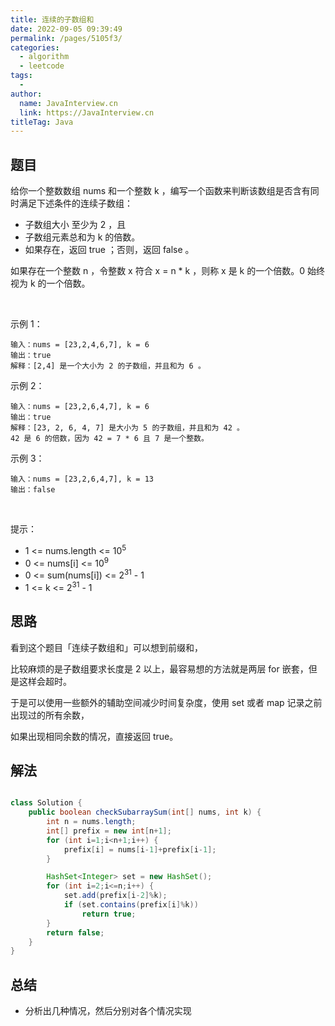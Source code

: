 ```yaml
---
title: 连续的子数组和
date: 2022-09-05 09:39:49
permalink: /pages/5105f3/
categories:
  - algorithm
  - leetcode
tags:
  - 
author: 
  name: JavaInterview.cn
  link: https://JavaInterview.cn
titleTag: Java
---
```


## 题目

给你一个整数数组 nums 和一个整数 k ，编写一个函数来判断该数组是否含有同时满足下述条件的连续子数组：

- 子数组大小 至少为 2 ，且
- 子数组元素总和为 k 的倍数。
- 如果存在，返回 true ；否则，返回 false 。

如果存在一个整数 n ，令整数 x 符合 x = n * k ，则称 x 是 k 的一个倍数。0 始终视为 k 的一个倍数。

 

示例 1：

    输入：nums = [23,2,4,6,7], k = 6
    输出：true
    解释：[2,4] 是一个大小为 2 的子数组，并且和为 6 。
示例 2：

    输入：nums = [23,2,6,4,7], k = 6
    输出：true
    解释：[23, 2, 6, 4, 7] 是大小为 5 的子数组，并且和为 42 。 
    42 是 6 的倍数，因为 42 = 7 * 6 且 7 是一个整数。
示例 3：

    输入：nums = [23,2,6,4,7], k = 13
    输出：false
 

提示：

- 1 <= nums.length <= 10<sup>5</sup>
- 0 <= nums[i] <= 10<sup>9</sup>
- 0 <= sum(nums[i]) <= 2<sup>31</sup> - 1
- 1 <= k <= 2<sup>31</sup> - 1



## 思路

看到这个题目「连续子数组和」可以想到前缀和，

比较麻烦的是子数组要求长度是 2 以上，最容易想的方法就是两层 for 嵌套，但是这样会超时。

于是可以使用一些额外的辅助空间减少时间复杂度，使用 set 或者 map 记录之前出现过的所有余数，

如果出现相同余数的情况，直接返回 true。


## 解法
```java

class Solution {
    public boolean checkSubarraySum(int[] nums, int k) {
        int n = nums.length;
        int[] prefix = new int[n+1];
        for (int i=1;i<n+1;i++) {
            prefix[i] = nums[i-1]+prefix[i-1];
        }

        HashSet<Integer> set = new HashSet();
        for (int i=2;i<=n;i++) {
            set.add(prefix[i-2]%k);
            if (set.contains(prefix[i]%k))
                return true;
        }
        return false;
    }
}
```

## 总结

- 分析出几种情况，然后分别对各个情况实现 
